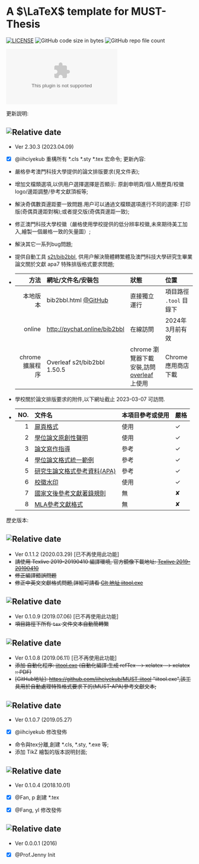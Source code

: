 

#  A $\LaTeX$ template for MUST-Thesis
[![LICENSE](https://img.shields.io/badge/license-LaTeX%20Project%20Public%20License%20either%20version%201.3-blue.svg? )](http://www.latex-project.org/lppl.txt)
![GitHub code size in bytes](https://img.shields.io/github/languages/code-size/iihciyekub/MUST-Thesis?color=%23ff22&logo=github)
![GitHub repo file count](https://img.shields.io/github/directory-file-count/iihciyekub/MUST-Thesis?color=%239035&logo=github)

[![Chromium HSTS preload](https://img.shields.io/hsts/preload/github.com?label=overleaf%20project%20%28online%20share%29%20&logo=overleaf)](https://www.overleaf.com/read/mjzpcxztzqzv)

更新説明:
## ![Relative date](https://img.shields.io/date/1680969600?color=%23ff33&label=version%202.30.3&logo=github)
- Ver 2.30.3 (2023.04.09)
- [x] @iihciyekub 重構所有 *.cls *.sty *.tex 宏命令;
更新內容:
- 嚴格參考澳門科技大學提供的論文排版要求(見文件表);
- 增加文檔類選項,以供用户選擇選擇是否顯示: 原創申明頁/個人簡歷頁/校徽logo/邊距調整/參考文獻頂板等;
- 解決奇偶數頁邊距要一致問題.用户可以通過文檔類選項進行不同的選擇: 打印版(奇偶頁邊距對稱);或者提交版(奇偶頁邊距一致);
- 修正澳門科技大學校徽（嚴格使用學校提供的低分辨率校徽,未來期待美工加入,繪製一個嚴格一致的矢量圖）;
- 解決其它一系列bug問題;
- 提供自動工具 [s2t/bib2bbl](https://github.com/iihciyekub/must-thesis-tools/blob/master/bib2bbl.html), 供用户解決簡體轉繁體及澳門科技大學研究生畢業論文關於文獻 apa7 特殊排版格式要求問題;
- |            方法 | 網址/文件名/安裝包                                           | 狀態                                                         | 位置                    |
  | --------------: | :----------------------------------------------------------- | :----------------------------------------------------------- | :---------------------- |
  |        本地版本 | bib2bbl.html [@GitHub](https://github.com/iihciyekub/must-thesis-tools/blob/master/bib2bbl.html) | 直接獨立運行                                                 | 項目路徑 `.tool` 目錄下 |
  |          online | http://pychat.online/bib2bbl                                 | 在線訪問                                                     | 2024年3月前有效         |
  | chrome 擴展程序 | Overleaf s2t/bib2bbl  1.50.5                                 | chrome 瀏覽器下載安裝,訪問 [overleaf ](https://www.overleaf.com/read/mjzpcxztzqzv)上使用 | Chrome 應用商店下載     |





- 學校關於論文排版要求的附件,以下網址截止 2023-03-07 可訪問.
- |  NO. | 文件名                                                       | 本項目參考或使用 | 嚴格      |
  | ---: | :----------------------------------------------------------- | ---------------- | ---- |
  |    1 | [扉頁格式](https://www.must.edu.mo/images/GSO/files/sgsdocument/GS004.pdf) | 使用             | ✓    |
  |    2 | [學位論文原創性聲明](https://www.must.edu.mo/images/GSO/files/S023學位論文原創性聲明BI.pdf) | 使用             | ✓    |
  |    3 | [論文寫作指導](https://www.must.edu.mo/images/GSO/files/sgsdocument/GS002.pdf) | 參考             | ✓    |
  |    4 | [學位論文格式統一範例](https://www.must.edu.mo/images/GSO/files/sgsdocument/GS001.pdf) | 參考             | ✓    |
  |    5 | [研究生論文格式參考資料(APA)](http://www.must.edu.mo/images/SGS/files/APA_7th_0710.pdf) | 參考             | ✓    |
  |    6 | [校徽水印](https://lib.must.edu.mo/sites/default/files/must-logo.jpg) | 使用             | ✓    |
  |    7 | [國家文後參考文獻著錄規則](http://www.must.edu.mo/images/SGS/files/GBT7714_2015.pdf) | 無               | ✘    |
  |    8 | [MLA參考文獻格式](https://www.must.edu.mo/images/SGS/files/MLA參考文獻格式.pdf) | 無               | ✘    |



歷史版本:
## ![Relative date](https://img.shields.io/date/1585411200?color=%23ff33&label=version%200.1.1.2&logo=github)
- Ver 0.1.1.2 (2020.03.29) [已不再使用此功能]
- ~~請使用 Texlive 2019-20190410 編譯環境, 官方鏡像下載地址: [Texlive 2019-20190410](https://mirror.bjtu.edu.cn/CTAN/systems/texlive/Images/)~~
- ~~修正編譯錯誤問題~~
- ~~修正中英文文獻格式問題,詳細可請看  [GIt 地址 iitool.exe](https://github.com/iihciyekub/MUST-iitool)~~

## ![Relative date](https://img.shields.io/date/1562342400?color=%23ff33&label=version%200.1.0.9&logo=github)
- Ver 0.1.0.9 (2019.07.06) [已不再使用此功能]
- ~~項目路徑下所有 `tex` 文件文本自動簡轉繁~~

## ![Relative date](https://img.shields.io/date/1560182400?color=%23ff33&label=version%200.1.0.8&logo=github)
- Ver 0.1.0.8 (2019.06.11) [已不再使用此功能]
- ~~添加 自動化程序: [iitool.exe](https://github.com/iihciyekub/MUST-iitool) (自動化編譯:生成 refTex --> xelatex --> xelatex :: PDF)~~
- ~~[GitHub地址]: https://github.com/iihciyekub/MUST-iitool	"iitool.exe",該工具用於自動處理特殊格式要求下的(MUST-APA)參考文獻文本;~~

## ![Relative date](https://img.shields.io/date/1558886400?color=%23ff33&label=version%200.1.0.7&logo=github)
- Ver 0.1.0.7 (2019.05.27)
- [x] @iihciyekub 修改發佈
- 命令與tex分離,創建 *.cls, *.sty, *.exe 等;
- 添加 TikZ 繪製的版本説明封面;

## ![Relative date](https://img.shields.io/date/1538323200?color=%23ff33&label=version%200.1.0.4&logo=github)
- Ver 0.1.0.4 (2018.10.01)
- [x] @Fan, p 創建 *.tex 
- [x] @Fang, yl 修改發佈


## ![Relative date](https://img.shields.io/date/1472659200?color=%23ff33&label=version%200.0.0.1&logo=github)
- Ver 0.0.0.1 (2016)
- [x] @Prof.Jenny Init

